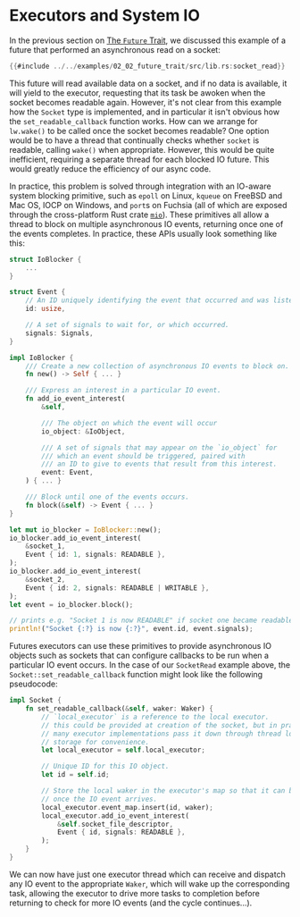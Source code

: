 # Executors and System IO

In the previous section on [The `Future` Trait], we discussed this example of
a future that performed an asynchronous read on a socket:

```rust
{{#include ../../examples/02_02_future_trait/src/lib.rs:socket_read}}
```

This future will read available data on a socket, and if no data is available,
it will yield to the executor, requesting that its task be awoken when the
socket becomes readable again. However, it's not clear from this example how
the `Socket` type is implemented, and in particular it isn't obvious how the
`set_readable_callback` function works. How can we arrange for `lw.wake()`
to be called once the socket becomes readable? One option would be to have
a thread that continually checks whether `socket` is readable, calling
`wake()` when appropriate. However, this would be quite inefficient, requiring
a separate thread for each blocked IO future. This would greatly reduce the
efficiency of our async code.

In practice, this problem is solved through integration with an IO-aware
system blocking primitive, such as `epoll` on Linux, `kqueue` on FreeBSD and
Mac OS, IOCP on Windows, and `port`s on Fuchsia (all of which are exposed
through the cross-platform Rust crate [`mio`]). These primitives all allow
a thread to block on multiple asynchronous IO events, returning once one of
the events completes. In practice, these APIs usually look something like
this:

```rust
struct IoBlocker {
    ...
}

struct Event {
    // An ID uniquely identifying the event that occurred and was listened for.
    id: usize,

    // A set of signals to wait for, or which occurred.
    signals: Signals,
}

impl IoBlocker {
    /// Create a new collection of asynchronous IO events to block on.
    fn new() -> Self { ... }

    /// Express an interest in a particular IO event.
    fn add_io_event_interest(
        &self,

        /// The object on which the event will occur
        io_object: &IoObject,

        /// A set of signals that may appear on the `io_object` for
        /// which an event should be triggered, paired with
        /// an ID to give to events that result from this interest.
        event: Event,
    ) { ... }

    /// Block until one of the events occurs.
    fn block(&self) -> Event { ... }
}

let mut io_blocker = IoBlocker::new();
io_blocker.add_io_event_interest(
    &socket_1,
    Event { id: 1, signals: READABLE },
);
io_blocker.add_io_event_interest(
    &socket_2,
    Event { id: 2, signals: READABLE | WRITABLE },
);
let event = io_blocker.block();

// prints e.g. "Socket 1 is now READABLE" if socket one became readable.
println!("Socket {:?} is now {:?}", event.id, event.signals);
```

Futures executors can use these primitives to provide asynchronous IO objects
such as sockets that can configure callbacks to be run when a particular IO
event occurs. In the case of our `SocketRead` example above, the
`Socket::set_readable_callback` function might look like the following pseudocode:

```rust
impl Socket {
    fn set_readable_callback(&self, waker: Waker) {
        // `local_executor` is a reference to the local executor.
        // this could be provided at creation of the socket, but in practice
        // many executor implementations pass it down through thread local
        // storage for convenience.
        let local_executor = self.local_executor;

        // Unique ID for this IO object.
        let id = self.id;

        // Store the local waker in the executor's map so that it can be called
        // once the IO event arrives.
        local_executor.event_map.insert(id, waker);
        local_executor.add_io_event_interest(
            &self.socket_file_descriptor,
            Event { id, signals: READABLE },
        );
    }
}
```

We can now have just one executor thread which can receive and dispatch any
IO event to the appropriate `Waker`, which will wake up the corresponding
task, allowing the executor to drive more tasks to completion before returning
to check for more IO events (and the cycle continues...).

[The `Future` Trait]: ./02_future.md
[`mio`]: https://github.com/carllerche/mio
